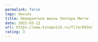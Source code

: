 ```yaml
---
permalink: false
tags: movies
title: Невероятная жизнь Уолтера Митти
date: 2022-03-12
url: https://www.kinopoisk.ru/film/6034/
rating: 3
---
```

